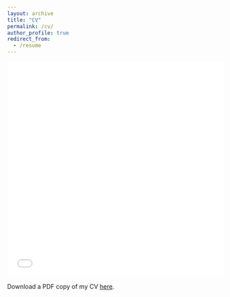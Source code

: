 ```yaml
---
layout: archive
title: "CV"
permalink: /cv/
author_profile: true
redirect_from:
  - /resume
---
```


<iframe src="/files/HaoXu-CV-Nov-2022.pdf" width="100%" height="500" frameborder="no" border="0" marginwidth="0" marginheight="0"></iframe>

Download a PDF copy of my CV [here](/files/HaoXu-CV-Nov-2022.pdf).

